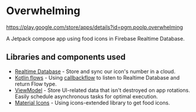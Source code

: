 # Overwhelming
<https://play.google.com/store/apps/details?id=pgm.poolp.overwhelming>

A Jetpack compose app using food icons in Firebase Realtime Database.

Libraries and components used
--------------
* [Realtime Database][0] - Store and sync our icon's number in a cloud.
* [Kotlin flows][1] - Using [callbackflow][2] to listen to Realtime Database and return Flow type.
* [ViewModel][3] - Store UI-related data that isn't destroyed on app rotations. Easily schedule asynchronous tasks for optimal execution.
* [Material Icons][4] - Using icons-extended library to get food icons.


[0]: https://firebase.google.com/docs/database?hl=en
[1]: https://developer.android.com/kotlin/flow
[2]: https://kotlinlang.org/api/kotlinx.coroutines/kotlinx-coroutines-core/kotlinx.coroutines.flow/callback-flow.html
[3]: https://developer.android.com/topic/libraries/architecture/viewmodel
[4]: https://developer.android.com/reference/kotlin/androidx/compose/material/icons/Icons
